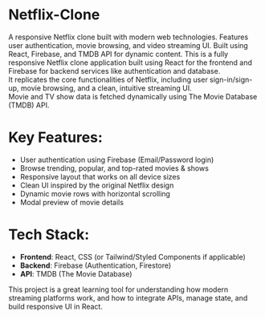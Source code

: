 # Netflix-Clone
A responsive Netflix clone built with modern web technologies. Features user authentication, movie browsing, and video streaming UI. Built using React, Firebase, and TMDB API for dynamic content.
This is a fully responsive Netflix clone application built using React for the frontend and Firebase for backend services like authentication and database.  
It replicates the core functionalities of Netflix, including user sign-in/sign-up, movie browsing, and a clean, intuitive streaming UI.  
Movie and TV show data is fetched dynamically using The Movie Database (TMDB) API.  

# Key Features:
- User authentication using Firebase (Email/Password login)
- Browse trending, popular, and top-rated movies & shows
- Responsive layout that works on all device sizes
- Clean UI inspired by the original Netflix design
- Dynamic movie rows with horizontal scrolling
- Modal preview of movie details

# Tech Stack:
- **Frontend**: React, CSS (or Tailwind/Styled Components if applicable)
- **Backend**: Firebase (Authentication, Firestore)
- **API**: TMDB (The Movie Database)

This project is a great learning tool for understanding how modern streaming platforms work, and how to integrate APIs, manage state, and build responsive UI in React.
